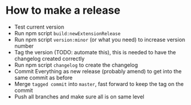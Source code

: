 # How to make a release

* Test current version
* Run npm script `build:newExtensionRelease`
* Run npm script `version:minor` (or what you need) to increase version number
* Tag the version (TODO: automate this), this is needed to have the changelog created correctly
* Run npm script `changelog` to create the changelog
* Commit Everything as new release (probably amend) to get into the same commit as before
* Merge `tagged commit` into `master`, fast forward to keep the tag on the commit
* Push all branches and make sure all is on same level
